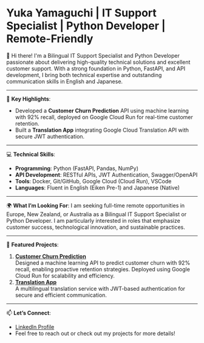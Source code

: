 # Yuka Yamaguchi | IT Support Specialist | Python Developer | Remote-Friendly

👋 Hi there! I'm a Bilingual IT Support Specialist and Python Developer passionate about delivering high-quality technical solutions and excellent customer support. With a strong foundation in Python, FastAPI, and API development, I bring both technical expertise and outstanding communication skills in English and Japanese.

---

🌟 **Key Highlights**:
- Developed a **Customer Churn Prediction** API using machine learning with 92% recall, deployed on Google Cloud Run for real-time customer retention.
- Built a **Translation App** integrating Google Cloud Translation API with secure JWT authentication.

---

💻 **Technical Skills**:
- **Programming**: Python (FastAPI, Pandas, NumPy)
- **API Development**: RESTful APIs, JWT Authentication, Swagger/OpenAPI
- **Tools**: Docker, Git/GitHub, Google Cloud (Cloud Run), VSCode
- **Languages**: Fluent in English (Eiken Pre-1) and Japanese (Native)

---

🌍 **What I’m Looking For**:
I am seeking full-time remote opportunities in Europe, New Zealand, or Australia as a Bilingual IT Support Specialist or Python Developer. I am particularly interested in roles that emphasize customer success, technological innovation, and sustainable practices.

---

📂 **Featured Projects**:
1. **[Customer Churn Prediction](https://github.com/JourneySculptor/customer-churn-prediction)**  
   Designed a machine learning API to predict customer churn with 92% recall, enabling proactive retention strategies. Deployed using Google Cloud Run for scalability and efficiency.
2. **[Translation App](https://github.com/JourneySculptor/translation_app)**  
   A multilingual translation service with JWT-based authentication for secure and efficient communication.

---

📫 **Let’s Connect**:
- [LinkedIn Profile](https://www.linkedin.com/in/yuka-yamaguchi-214290342)
- Feel free to reach out or check out my projects for more details!
